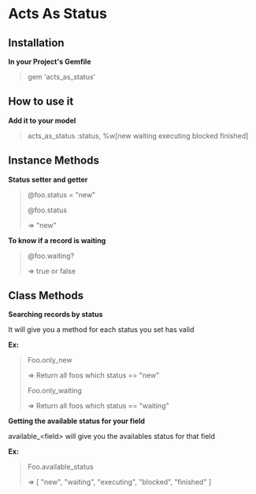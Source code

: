 Acts As Status
=================

Installation
-----------
**In your Project's Gemfile**
> gem 'acts\_as\_status'

How to use it
---------
**Add it to your model**

> acts\_as\_status :status, %w[new waiting executing blocked finished]

Instance Methods
----------
**Status setter and getter**

> @foo.status = "new"
>
> @foo.status
>
> => "new"

**To know if a record is waiting**

> @foo.waiting?
> 
> => true or false


Class Methods
----------
**Searching records by status**

It will give you a method for each status you set has valid

**Ex:**

> Foo.only_new
> 
> => Return all foos which status == "new"
>
> Foo.only_waiting
>
> => Return all foos which status == "waiting"

**Getting the available status for your field**

available_\<field\> will give you the availables status for that field

**Ex:**

> Foo.available_status
>
> => [ "new", "waiting", "executing", "blocked", "finished" ]


